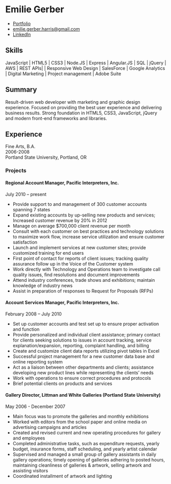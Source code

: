# Emilie Gerber


 * [Portfolio](emiliegerber.com)
 * <emilie.gerber.harris@gmail.com>
 * [LinkedIn](https://www.linkedin.com/in/emiliegerber)

## Skills

JavaScript | HTML5 | CSS3 | Node.JS | Express | Angular.JS | SQL | jQuery | AWS | REST APIs| | Responsive Web Design | SalesForce | Google Analytics | Digital Marketing | Project management | Adobe Suite


## Summary 

Result-driven web developer with marketing and graphic design experience. Focused on providing the best user experience and delivering business results.  Strong foundation in HTML5, CSS3, JavaScript, jQuery and modern front-end frameworks and libraries. 


## Experience

Fine Arts, B.A.  
2006-2008  
Portland State University, Portland, OR  


### Projects

#### Regional Account Manager, Pacific Interpreters, Inc.                                                                    
July 2010 – present


*	Provide support to and management of 300 customer accounts spanning 7 states
*	Expand existing accounts by up-selling new products and services; Increased customer revenue by 20% in 2012
*	Manage on average $700,000 client revenue per month
*	Consult with each customer on best practices and technology solutions to maximize work flow, increase service utilization and ensure customer satisfaction
*	Launch and implement services at new customer sites; provide customized training for end users
*	First point of contact for reports of client issues; tracking quality assurance follow up in the Voice of the Customer system
*	Work directly with Technology and Operations team to investigate call quality issues, find resolutions and document improvements 
*	Attend industry conferences, trade shows and exhibitions; maintain knowledge of industry news
*	Assist in preparation of responses to Request for Proposals (RFPs)



#### Account Services Manager, Pacific Interpreters, Inc.                                                                    
February 2008 – July 2010

*	Set up customer accounts and test set up to ensure proper activation and function
*	Provide personalized and individual client assistance; primary contact for clients seeking solutions to issues in account tracking, service explanation/expansion, reporting, complaint handling, and billing 
*	Create and customize client data reports utilizing pivot tables in Excel
*	Successful project management for a new customer data base and online reporting system
*	Act as a liaison between other departments and clients; assistance developing new product lines while representing the clients’ needs
*	Work with operations to ensure correct procedures and protocols
*	Brief potential clients on products and services


#### Gallery Director, Littman and White Galleries (Portland State University)        
May 2006 - December 2007	
		                            
*	Main focus was to promote the galleries and monthly exhibitions
*	Worked with editors from the school paper and online media on advertising campaigns and articles
*	Created and revised current and new operating procedures for gallery and employees
*	Completed administrative tasks, such as expenditure requests, yearly budget, insurance forms, staff scheduling, and yearly artist calendar
*	Supervised and managed a small group of gallery assistants in daily gallery operations; timely opening of galleries adhering to posted hours, maintaining cleanliness of galleries & artwork, selling artwork and assisting visitors
*	Coordinated installment of artwork and lighting



